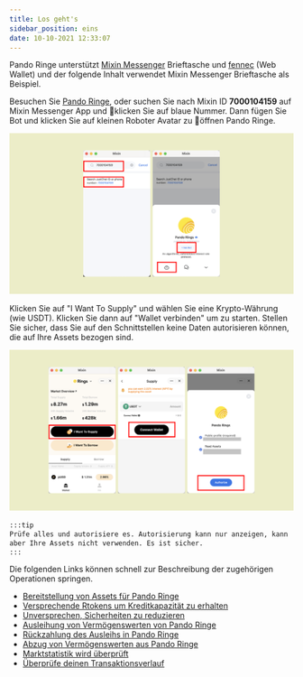 ```yaml
---
title: Los geht's
sidebar_position: eins
date: 10-10-2021 12:33:07
---
```


Pando Ringe unterstützt [Mixin Messenger](https://docs.pando.im/docs/wallets/mixin-messenger) Brieftasche und [fennec](https://docs.pando.im/docs/apps/wallets) (Web Wallet) und der folgende Inhalt verwendet Mixin Messenger Brieftasche als Beispiel.

Besuchen Sie [Pando Ringe](https://rings.pando.im), oder suchen Sie nach Mixin ID **7000104159** auf Mixin Messenger App und klicken Sie auf blaue Nummer. Dann fügen Sie Bot und klicken Sie auf kleinen Roboter Avatar zu öffnen Pando Ringe.

![](../assets/rings-get-started-p1.png)

Klicken Sie auf "I Want To Supply" und wählen Sie eine Krypto-Währung (wie USDT). Klicken Sie dann auf "Wallet verbinden" um zu starten. Stellen Sie sicher, dass Sie auf den Schnittstellen keine Daten autorisieren können, die auf Ihre Assets bezogen sind.

![](../assets/rings-get-started-p2.png)

````mdx-code-block
:::tip
Prüfe alles und autorisiere es. Autorisierung kann nur anzeigen, kann aber Ihre Assets nicht verwenden. Es ist sicher.
:::
````

Die folgenden Links können schnell zur Beschreibung der zugehörigen Operationen springen.

- [Bereitstellung von Assets für Pando Ringe](https://docs.pando.im/docs/rings/tutorials/how-to-supply)
- [Versprechende Rtokens um Kreditkapazität zu erhalten](https://docs.pando.im/docs/rings/tutorials/how-to-pledge)
- [Unversprechen, Sicherheiten zu reduzieren](https://docs.pando.im/docs/rings/tutorials/how-to-unpledge)
- [Ausleihung von Vermögenswerten von Pando Ringe](https://docs.pando.im/docs/rings/tutorials/how-to-borrow)
- [Rückzahlung des Ausleihs in Pando Ringe](https://docs.pando.im/docs/rings/tutorials/how-to-repay)
- [Abzug von Vermögenswerten aus Pando Ringe](https://docs.pando.im/docs/rings/tutorials/how-to-withdraw)
- [Marktstatistik wird überprüft](https://docs.pando.im/docs/rings/tutorials/check-market-stats)
- [Überprüfe deinen Transaktionsverlauf](https://docs.pando.im/docs/rings/tutorials/check-tx-history)


